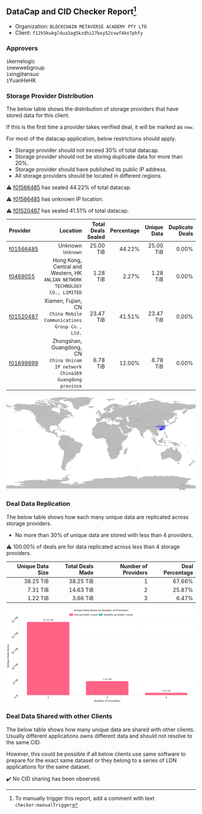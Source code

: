 ## DataCap and CID Checker Report[^1]
 - Organization: `BLOCKCHAIN METAVERSE ACADEMY PTY LTD`
 - Client: `f12k5kukgldua3ag5kzdhi27bxy52cvwf4kn7phfy`
### Approvers
`1`kernelogic<br/>`1`newwebgroup<br/>`1`xingjitansuo<br/>`1`YuanHeHK

### Storage Provider Distribution
The below table shows the distribution of storage providers that have stored data for this client.

If this is the first time a provider takes verified deal, it will be marked as `new`.

For most of the datacap application, below restrictions should apply.
 - Storage provider should not exceed 30% of total datacap.
 - Storage provider should not be storing duplicate data for more than 20%.
 - Storage provider should have published its public IP address.
 - All storage providers should be located in different regions.

⚠️ [f01566485](https://filfox.info/en/address/f01566485) has sealed 44.22% of total datacap.

⚠️ [f01566485](https://filfox.info/en/address/f01566485) has unknown IP location.

⚠️ [f01520487](https://filfox.info/en/address/f01520487) has sealed 41.51% of total datacap.

| Provider                                              |                                                                            Location | Total Deals Sealed | Percentage | Unique Data | Duplicate Deals |
| :---------------------------------------------------- | ----------------------------------------------------------------------------------: | -----------------: | ---------: | ----------: | --------------: |
| [f01566485](https://filfox.info/en/address/f01566485) |                                                               Unknown<br/>`Unknown` |          25.00 TiB |     44.22% |   25.00 TiB |           0.00% |
| [f0469055](https://filfox.info/en/address/f0469055)   |     Hong Kong, Central and Western, HK<br/>`ANLIAN NETWORK TECHNOLOGY CO., LIMITED` |           1.28 TiB |      2.27% |    1.28 TiB |           0.00% |
| [f01520487](https://filfox.info/en/address/f01520487) |                Xiamen, Fujian, CN<br/>`China Mobile Communications Group Co., Ltd.` |          23.47 TiB |     41.51% |   23.47 TiB |           0.00% |
| [f01699999](https://filfox.info/en/address/f01699999) | Zhongshan, Guangdong, CN<br/>`China Unicom  IP network China169 Guangdong province` |           6.78 TiB |     12.00% |    6.78 TiB |           0.00% |

![Provider Distribution](https://raw.githubusercontent.com/data-preservation-programs/filplus-checker-assets/main/filecoin-project/filecoin-plus-large-datasets/issues/1002/1672729491529.png)
### Deal Data Replication
The below table shows how each many unique data are replicated across storage providers.
- No more than 30% of unique data are stored with less than 4 providers.

⚠️ 100.00% of deals are for data replicated across less than 4 storage providers.

| Unique Data Size | Total Deals Made | Number of Providers | Deal Percentage |
| ---------------: | ---------------: | ------------------: | --------------: |
|        38.25 TiB |        38.25 TiB |                   1 |          67.66% |
|         7.31 TiB |        14.63 TiB |                   2 |          25.87% |
|         1.22 TiB |         3.66 TiB |                   3 |           6.47% |

![Replication Distribution](https://raw.githubusercontent.com/data-preservation-programs/filplus-checker-assets/main/filecoin-project/filecoin-plus-large-datasets/issues/1002/1672729492249.png)
### Deal Data Shared with other Clients
The below table shows how many unique data are shared with other clients.
Usually different applications owns different data and should not resolve to the same CID.

However, this could be possible if all below clients use same software to prepare for the exact same dataset or they belong to a series of LDN applications for the same dataset.

✔️ No CID sharing has been observed.

[^1]: To manually trigger this report, add a comment with text `checker:manualTrigger`
